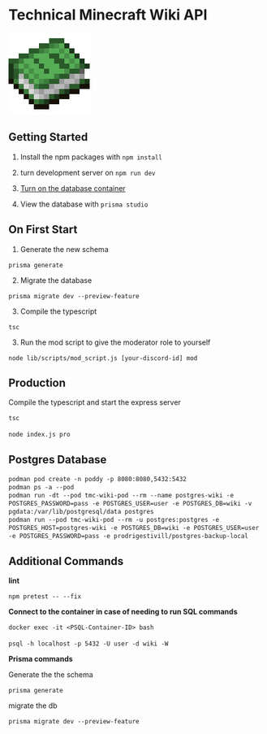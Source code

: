 # Technical Minecraft Wiki API
![book](book.png)


## Getting Started 
1. Install the npm packages with `npm install`

2. turn development server on `npm run dev`
   
3. [Turn on the database container](#postgres-database)

4. View the database with `prisma studio`

## On First Start

1. Generate the new schema
```console
prisma generate
```

2. Migrate the database
```console
prisma migrate dev --preview-feature
```

3. Compile the typescript 
```console
tsc
``` 
3. Run the mod script to give the moderator role to yourself
```console
node lib/scripts/mod_script.js [your-discord-id] mod
```


## Production
Compile the typescript and start the express server
```console
tsc

node index.js pro
```


## Postgres Database

```console
podman pod create -n poddy -p 8080:8080,5432:5432
podman ps -a --pod
podman run -dt --pod tmc-wiki-pod --rm --name postgres-wiki -e POSTGRES_PASSWORD=pass -e POSTGRES_USER=user -e POSTGRES_DB=wiki -v pgdata:/var/lib/postgresql/data postgres
podman run --pod tmc-wiki-pod --rm -u postgres:postgres -e POSTGRES_HOST=postgres-wiki -e POSTGRES_DB=wiki -e POSTGRES_USER=user -e POSTGRES_PASSWORD=pass -e prodrigestivill/postgres-backup-local
```

## Additional Commands
**lint**
```console
npm pretest -- --fix
```

**Connect to the container in case of needing to run SQL commands**
```console
docker exec -it <PSQL-Container-ID> bash

psql -h localhost -p 5432 -U user -d wiki -W
```
**Prisma commands**

Generate the the schema
```console
prisma generate
```

migrate the db
```console
prisma migrate dev --preview-feature
```